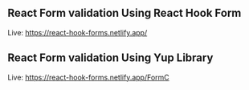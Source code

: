 ## React Form validation Using React Hook Form
Live: https://react-hook-forms.netlify.app/

## React Form validation Using Yup Library
Live: https://react-hook-forms.netlify.app/FormC
